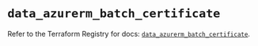 # `data_azurerm_batch_certificate`

Refer to the Terraform Registry for docs: [`data_azurerm_batch_certificate`](https://registry.terraform.io/providers/hashicorp/azurerm/3.114.0/docs/data-sources/batch_certificate).
